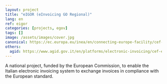 ```yaml
---
layout: project
title: "eIGOR (eInvoicing GO Regional)"
lang: en
ref: eigor
categories: [projects, egov]
tags: []
image: /assets/images/cover.jpg
canonical: https://ec.europa.eu/inea/en/connecting-europe-facility/cef-telecom/2015-eu-ia-0050
others:
  agid: https://www.agid.gov.it/en/platforms/electronic-invoicing/cef-eigor-project
---
```


A national project, funded by the European Commission, to enable the Italian electronic invoicing system to exchange invoices in compliance with the European standard.
